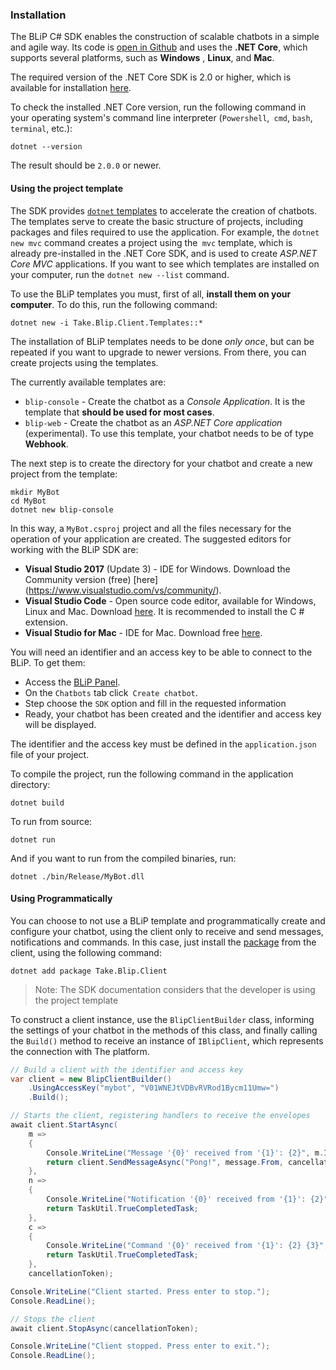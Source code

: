 ### Installation

The BLiP C# SDK enables the construction of scalable chatbots in a simple and agile way. Its code is [open in Github](https://github.com/takenet/blip-sdk-csharp) and uses the **.NET Core**, which supports several platforms, such as **Windows** , **Linux**, and **Mac**.

The required version of the .NET Core SDK is 2.0 or higher, which is available for installation [here](https://dot.net/core).

To check the installed .NET Core version, run the following command in your operating system's command line interpreter (`Powershell`,` cmd`, `bash`,` terminal`, etc.):

```
dotnet --version
```

The result should be `2.0.0` or newer.

#### Using the project template

The SDK provides [`dotnet` templates](https://github.com/dotnet/templating) to accelerate the creation of chatbots. The templates serve to create the basic structure of projects, including packages and files required to use the application. For example, the `dotnet new mvc` command creates a project using the` mvc` template, which is already pre-installed in the .NET Core SDK, and is used to create *ASP.NET Core MVC* applications. If you want to see which templates are installed on your computer, run the `dotnet new --list` command.

To use the BLiP templates you must, first of all, **install them on your computer**. To do this, run the following command:

```
dotnet new -i Take.Blip.Client.Templates::*
```

The installation of BLiP templates needs to be done *only once*, but can be repeated if you want to upgrade to newer versions. From there, you can create projects using the templates.

The currently available templates are:

- `blip-console` - Create the chatbot as a *Console Application*. It is the template that **should be used for most cases**.
- `blip-web` - Create the chatbot as an *ASP.NET Core application* (experimental). To use this template, your chatbot needs to be of type **Webhook**.

The next step is to create the directory for your chatbot and create a new project from the template:

```shell
mkdir MyBot
cd MyBot
dotnet new blip-console
```

In this way, a `MyBot.csproj` project and all the files necessary for the operation of your application are created. The suggested editors for working with the BLiP SDK are:

- **Visual Studio 2017** (Update 3) - IDE for Windows. Download the Community version (free) [here] (https://www.visualstudio.com/vs/community/).
- **Visual Studio Code** - Open source code editor, available for Windows, Linux and Mac. Download [here](https://code.visualstudio.com/). It is recommended to install the C # extension.
- **Visual Studio for Mac** - IDE for Mac. Download free [here](https://www.visualstudio.com/vs/visual-studio-mac/).

You will need an identifier and an access key to be able to connect to the BLiP. To get them:
- Access the [BLiP Panel](https://portal.blip.ai).
- On the `Chatbots` tab click` Create chatbot`.
- Step choose the `SDK` option and fill in the requested information
- Ready, your chatbot has been created and the identifier and access key will be displayed.

The identifier and the access key must be defined in the `application.json` file of your project.

To compile the project, run the following command in the application directory:

```
dotnet build
```

To run from source:

```
dotnet run
```

And if you want to run from the compiled binaries, run:

```
dotnet ./bin/Release/MyBot.dll
```

#### Using Programmatically

You can choose to not use a BLiP template and programmatically create and configure your chatbot, using the client only to receive and send messages, notifications and commands. In this case, just install the [package](https://www.nuget.org/packages/Take.Blip.Client) from the client, using the following command:

```
dotnet add package Take.Blip.Client
```

> Note: The SDK documentation considers that the developer is using the project template

To construct a client instance, use the `BlipClientBuilder` class, informing the settings of your chatbot in the methods of this class, and finally calling the `Build()` method to receive an instance of `IBlipClient`, which represents the connection with The platform.

```csharp
// Build a client with the identifier and access key
var client = new BlipClientBuilder()
    .UsingAccessKey("mybot", "V01WNEJtVDBvRVRod1Bycm11Umw=")
    .Build();

// Starts the client, registering handlers to receive the envelopes
await client.StartAsync(
    m =>
    {
        Console.WriteLine("Message '{0}' received from '{1}': {2}", m.Id, m.From, m.Content);
        return client.SendMessageAsync("Pong!", message.From, cancellationToken);
    },
    n =>
    {
        Console.WriteLine("Notification '{0}' received from '{1}': {2}", n.Id, n.From, n.Event);
        return TaskUtil.TrueCompletedTask;
    },
    c =>
    {
        Console.WriteLine("Command '{0}' received from '{1}': {2} {3}", c.Id, c.From, c.Method, c.Uri);
        return TaskUtil.TrueCompletedTask;
    },
    cancellationToken);

Console.WriteLine("Client started. Press enter to stop.");
Console.ReadLine();

// Stops the client
await client.StopAsync(cancellationToken);

Console.WriteLine("Client stopped. Press enter to exit.");
Console.ReadLine();
```
